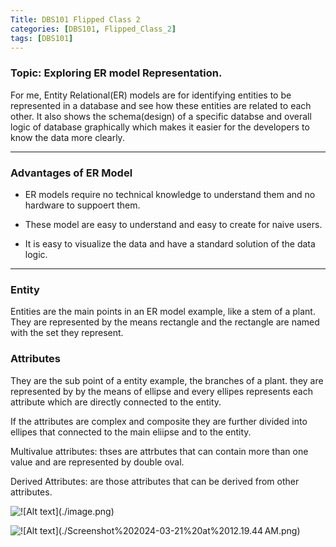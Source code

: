 ```yaml
---
Title: DBS101 Flipped Class 2
categories: [DBS101, Flipped_Class_2]
tags: [DBS101]
---
```


### Topic: Exploring ER model Representation.


For me, Entity Relational(ER) models are for identifying entities to be represented in a database and see how these entities are related to each other. It also shows the schema(design) of a specific databse and overall logic of database graphically which makes it easier for the developers to know the data more clearly.

---

### Advantages of ER Model

- ER models require no technical knowledge to understand them and no hardware to suppoert them.

- These model are easy to understand and easy to create for naive users.

- It is easy to visualize the data and have a standard solution of the data logic.

---

 ### Entity
 Entities are the main points in an ER model example,  like a stem of a plant. They are represented by the means rectangle and the rectangle are named with the set they represent.

 ### Attributes
 They are the sub point of a entity example, the branches of a plant. they are represented by by the means of ellipse and every ellipes represents each attribute which are directly connected to the entity. 

If the attributes are complex and composite they are further divided into ellipes that connected to the main eliipse and to the entity.

Multivalue attributes: thses are attrbutes that can contain more than one value and are represented by double oval.

Derived Attributes: are those attributes that can be derived from other attributes.



![!\[Alt text\](./image.png)
](../assets/lib/image.png)

![!\[Alt text\](./Screenshot%202024-03-21%20at%2012.19.44 AM.png)
](<../assets/lib/Screenshot 2024-03-21 at 12.19.44 AM.png>)
